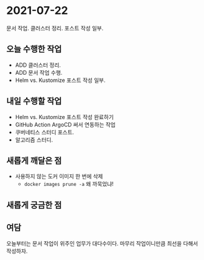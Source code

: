 # 2021-07-22

문서 작업. 클러스터 정리. 포스트 작성 일부.

## 오늘 수행한 작업

- ADD 클러스터 정리.
- ADD 문서 작업 수행.
- Helm vs. Kustomize 포스트 작성 일부.

## 내일 수행할 작업

- Helm vs. Kustomize 포스트 작성 완료하기
- GitHub Action ArgoCD 써서 연동하는 작업
- 쿠버네티스 스터디 포스트.
- 알고리즘 스터디.

## 새롭게 깨달은 점

- 사용하지 않는 도커 이미지 한 번에 삭제
    - `docker images prune -a` 왜 까묵었냐!

## 새롭게 궁금한 점

## 여담

오늘부터는 문서 작업이 위주인 업무가 대다수이다. 마무리 작업이니만큼 최선을 다해서 작성하자.